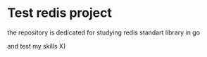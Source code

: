 # Test redis project

the repository is dedicated for studying redis standart library in go 

and test my skills X)
